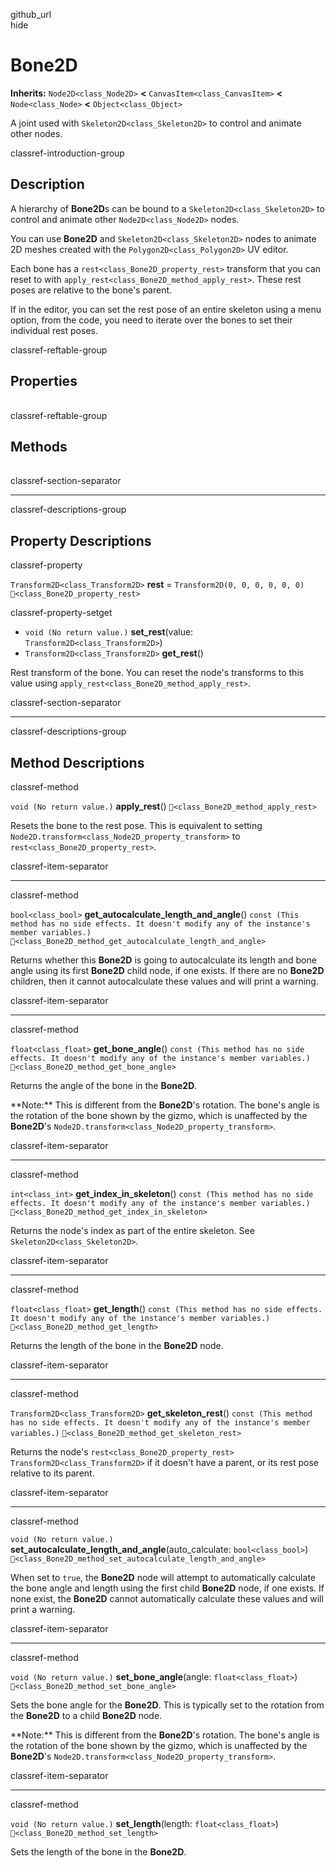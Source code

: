 github\_url  
hide

# Bone2D

**Inherits:** `Node2D<class_Node2D>` **&lt;**
`CanvasItem<class_CanvasItem>` **&lt;** `Node<class_Node>` **&lt;**
`Object<class_Object>`

A joint used with `Skeleton2D<class_Skeleton2D>` to control and animate
other nodes.

classref-introduction-group

## Description

A hierarchy of **Bone2D**s can be bound to a
`Skeleton2D<class_Skeleton2D>` to control and animate other
`Node2D<class_Node2D>` nodes.

You can use **Bone2D** and `Skeleton2D<class_Skeleton2D>` nodes to
animate 2D meshes created with the `Polygon2D<class_Polygon2D>` UV
editor.

Each bone has a `rest<class_Bone2D_property_rest>` transform that you
can reset to with `apply_rest<class_Bone2D_method_apply_rest>`. These
rest poses are relative to the bone's parent.

If in the editor, you can set the rest pose of an entire skeleton using
a menu option, from the code, you need to iterate over the bones to set
their individual rest poses.

classref-reftable-group

## Properties

<table>
<tbody>
<tr>
</tr>
</tbody>
</table>

classref-reftable-group

## Methods

<table>
<tbody>
<tr>
</tr>
<tr>
</tr>
<tr>
</tr>
<tr>
</tr>
<tr>
</tr>
<tr>
</tr>
<tr>
</tr>
<tr>
</tr>
<tr>
</tr>
</tbody>
</table>

classref-section-separator

------------------------------------------------------------------------

classref-descriptions-group

## Property Descriptions

classref-property

`Transform2D<class_Transform2D>` **rest** =
`Transform2D(0, 0, 0, 0, 0, 0)` `🔗<class_Bone2D_property_rest>`

classref-property-setget

-   `void (No return value.)` **set\_rest**(value:
    `Transform2D<class_Transform2D>`)
-   `Transform2D<class_Transform2D>` **get\_rest**()

Rest transform of the bone. You can reset the node's transforms to this
value using `apply_rest<class_Bone2D_method_apply_rest>`.

classref-section-separator

------------------------------------------------------------------------

classref-descriptions-group

## Method Descriptions

classref-method

`void (No return value.)` **apply\_rest**()
`🔗<class_Bone2D_method_apply_rest>`

Resets the bone to the rest pose. This is equivalent to setting
`Node2D.transform<class_Node2D_property_transform>` to
`rest<class_Bone2D_property_rest>`.

classref-item-separator

------------------------------------------------------------------------

classref-method

`bool<class_bool>` **get\_autocalculate\_length\_and\_angle**()
`const (This method has no side effects. It doesn't modify any of the instance's member variables.)`
`🔗<class_Bone2D_method_get_autocalculate_length_and_angle>`

Returns whether this **Bone2D** is going to autocalculate its length and
bone angle using its first **Bone2D** child node, if one exists. If
there are no **Bone2D** children, then it cannot autocalculate these
values and will print a warning.

classref-item-separator

------------------------------------------------------------------------

classref-method

`float<class_float>` **get\_bone\_angle**()
`const (This method has no side effects. It doesn't modify any of the instance's member variables.)`
`🔗<class_Bone2D_method_get_bone_angle>`

Returns the angle of the bone in the **Bone2D**.

\*\*Note:\*\* This is different from the **Bone2D**'s rotation. The
bone's angle is the rotation of the bone shown by the gizmo, which is
unaffected by the **Bone2D**'s
`Node2D.transform<class_Node2D_property_transform>`.

classref-item-separator

------------------------------------------------------------------------

classref-method

`int<class_int>` **get\_index\_in\_skeleton**()
`const (This method has no side effects. It doesn't modify any of the instance's member variables.)`
`🔗<class_Bone2D_method_get_index_in_skeleton>`

Returns the node's index as part of the entire skeleton. See
`Skeleton2D<class_Skeleton2D>`.

classref-item-separator

------------------------------------------------------------------------

classref-method

`float<class_float>` **get\_length**()
`const (This method has no side effects. It doesn't modify any of the instance's member variables.)`
`🔗<class_Bone2D_method_get_length>`

Returns the length of the bone in the **Bone2D** node.

classref-item-separator

------------------------------------------------------------------------

classref-method

`Transform2D<class_Transform2D>` **get\_skeleton\_rest**()
`const (This method has no side effects. It doesn't modify any of the instance's member variables.)`
`🔗<class_Bone2D_method_get_skeleton_rest>`

Returns the node's `rest<class_Bone2D_property_rest>`
`Transform2D<class_Transform2D>` if it doesn't have a parent, or its
rest pose relative to its parent.

classref-item-separator

------------------------------------------------------------------------

classref-method

`void (No return value.)`
**set\_autocalculate\_length\_and\_angle**(auto\_calculate:
`bool<class_bool>`)
`🔗<class_Bone2D_method_set_autocalculate_length_and_angle>`

When set to `true`, the **Bone2D** node will attempt to automatically
calculate the bone angle and length using the first child **Bone2D**
node, if one exists. If none exist, the **Bone2D** cannot automatically
calculate these values and will print a warning.

classref-item-separator

------------------------------------------------------------------------

classref-method

`void (No return value.)` **set\_bone\_angle**(angle:
`float<class_float>`) `🔗<class_Bone2D_method_set_bone_angle>`

Sets the bone angle for the **Bone2D**. This is typically set to the
rotation from the **Bone2D** to a child **Bone2D** node.

\*\*Note:\*\* This is different from the **Bone2D**'s rotation. The
bone's angle is the rotation of the bone shown by the gizmo, which is
unaffected by the **Bone2D**'s
`Node2D.transform<class_Node2D_property_transform>`.

classref-item-separator

------------------------------------------------------------------------

classref-method

`void (No return value.)` **set\_length**(length: `float<class_float>`)
`🔗<class_Bone2D_method_set_length>`

Sets the length of the bone in the **Bone2D**.
